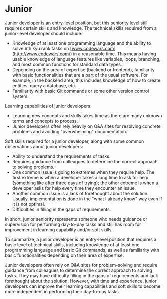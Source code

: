 # Junior

Junior developer is an entry-level position, but this seniority level still requires certain skills and knowledge. The technical skills required from a junior-level developer should include:

* Knowledge of at least one programming language and the ability to solve 6th kyu rank tasks on [www.codewars.com](http://www.codewars.com/) in a reasonable time. This means having usable knowledge of language features like variables, loops, branching, and most common functions for standard data types.
* Depending on the area of expertise (backend or frontend), familiarity with basic functionalities that are a part of the usual software. For example, in the backend area, this includes knowledge of how to create entities, query a database, etc.
* Familiarity with basic Git commands or some other version control system.

Learning capabilities of junior developers:

* Learning new concepts and skills takes time as there are many unknown terms and concepts to process.
* Junior developers often rely heavily on Q\&A sites for resolving concrete problems and avoiding "overwhelming" documentation.

Soft skills required for a junior developer, along with some common observations about junior developers:

* Ability to understand the requirements of tasks.
* Requires guidance from colleagues to determine the correct approach to solving problems.
* One common issue is going to extremes when they require help. The first extreme is when a developer takes a long time to ask for help (something like after three days of trying); the other extreme is when a developer asks for help every time they encounter an issue.
* Another common issue is a lack of forethought about the solution. Usually, implementation is done in the "what I already know" way even if it is not optimal.
* Difficulties in filling in the gaps of requirements.

In short, junior seniority represents someone who needs guidance or supervision for performing day-to-day tasks and still has room for improvement in learning capability and/or soft skills.

To summarize, a junior developer is an entry-level position that requires a basic level of technical skills, including knowledge of at least one programming language and basic Git commands, as well as familiarity with basic functionalities depending on their area of expertise.&#x20;

Junior developers often rely on Q\&A sites for problem-solving and require guidance from colleagues to determine the correct approach to solving tasks. They may have difficulty filling in the gaps of requirements and lack forethought about the solution. However, with time and experience, junior developers can improve their learning capabilities and soft skills to become more independent in performing their day-to-day tasks.
